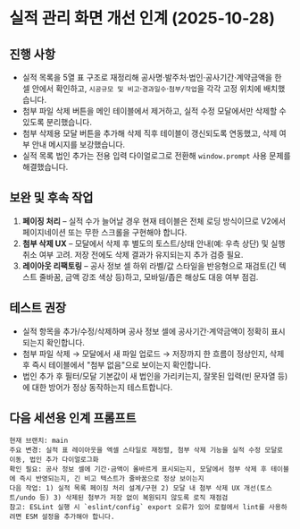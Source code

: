 # 실적 관리 화면 개선 인계 (2025-10-28)

## 진행 사항
- 실적 목록을 5열 표 구조로 재정리해 공사명·발주처·법인·공사기간·계약금액을 한 셀 안에서 확인하고, `시공규모 및 비고`·`경과일수`·`첨부/작업`을 각각 고정 위치에 배치했습니다.
- 첨부 파일 삭제 버튼을 메인 테이블에서 제거하고, 실적 수정 모달에서만 삭제할 수 있도록 분리했습니다.
- 첨부 삭제용 모달 버튼을 추가해 삭제 직후 테이블이 갱신되도록 연동했고, 삭제 여부 안내 메시지를 보강했습니다.
- 실적 목록 법인 추가는 전용 입력 다이얼로그로 전환해 `window.prompt` 사용 문제를 해결했습니다.

## 보완 및 후속 작업
1. **페이징 처리** – 실적 수가 늘어날 경우 현재 테이블은 전체 로딩 방식이므로 V2에서 페이지네이션 또는 무한 스크롤을 구현해야 합니다.
2. **첨부 삭제 UX** – 모달에서 삭제 후 별도의 토스트/상태 안내(예: 우측 상단) 및 실행 취소 여부 고려. 저장 전에도 삭제 결과가 유지되는지 추가 검증 필요.
3. **레이아웃 리팩토링** – 공사 정보 셀 하위 라벨/값 스타일을 반응형으로 재검토(긴 텍스트 줄바꿈, 금액 강조 색상 등)하고, 모바일/좁은 해상도 대응 여부 점검.

## 테스트 권장
- 실적 항목을 추가/수정/삭제하며 공사 정보 셀에 공사기간·계약금액이 정확히 표시되는지 확인합니다.
- 첨부 파일 삭제 → 모달에서 새 파일 업로드 → 저장까지 한 흐름이 정상인지, 삭제 후 즉시 테이블에서 "첨부 없음"으로 보이는지 확인합니다.
- 법인 추가 후 필터/모달 기본값이 새 법인을 가리키는지, 잘못된 입력(빈 문자열 등)에 대한 방어가 정상 동작하는지 테스트합니다.

## 다음 세션용 인계 프롬프트
```
현재 브랜치: main
주요 변경: 실적 표 레이아웃을 엑셀 스타일로 재정렬, 첨부 삭제 기능을 실적 수정 모달로 이동, 법인 추가 다이얼로그화
확인 필요: 공사 정보 셀에 기간·금액이 올바르게 표시되는지, 모달에서 첨부 삭제 후 테이블에 즉시 반영되는지, 긴 비고 텍스트가 줄바꿈으로 정상 보이는지
다음 작업: 1) 실적 목록 페이징 처리 설계/구현 2) 모달 내 첨부 삭제 UX 개선(토스트/undo 등) 3) 삭제된 첨부가 저장 없이 복원되지 않도록 로직 재점검
참고: ESLint 실행 시 `eslint/config` export 오류가 있어 로컬에서 lint를 사용하려면 ESM 설정을 추가해야 합니다.
```

